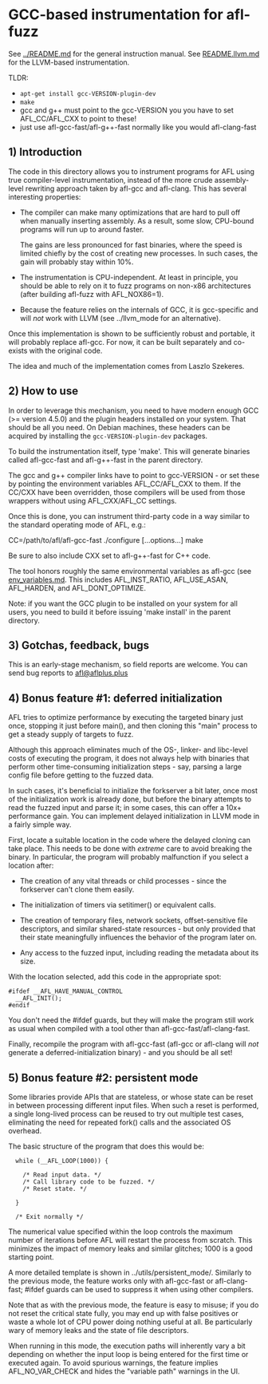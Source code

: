 # GCC-based instrumentation for afl-fuzz

See [../README.md](../README.md) for the general instruction manual.
See [README.llvm.md](README.llvm.md) for the LLVM-based instrumentation.

TLDR:
  * `apt-get install gcc-VERSION-plugin-dev`
  * `make`
  * gcc and g++ must point to the gcc-VERSION you you have to set AFL_CC/AFL_CXX
    to point to these!
  * just use afl-gcc-fast/afl-g++-fast normally like you would afl-clang-fast

## 1) Introduction

The code in this directory allows you to instrument programs for AFL using
true compiler-level instrumentation, instead of the more crude
assembly-level rewriting approach taken by afl-gcc and afl-clang. This has
several interesting properties:

  - The compiler can make many optimizations that are hard to pull off when
    manually inserting assembly. As a result, some slow, CPU-bound programs will
    run up to around faster.

    The gains are less pronounced for fast binaries, where the speed is limited
    chiefly by the cost of creating new processes. In such cases, the gain will
    probably stay within 10%.

  - The instrumentation is CPU-independent. At least in principle, you should
    be able to rely on it to fuzz programs on non-x86 architectures (after
    building afl-fuzz with AFL_NOX86=1).

  - Because the feature relies on the internals of GCC, it is gcc-specific
    and will *not* work with LLVM (see ../llvm_mode for an alternative).

Once this implementation is shown to be sufficiently robust and portable, it
will probably replace afl-gcc. For now, it can be built separately and
co-exists with the original code.

The idea and much of the implementation comes from Laszlo Szekeres.

## 2) How to use

In order to leverage this mechanism, you need to have modern enough GCC
(>= version 4.5.0) and the plugin headers installed on your system. That
should be all you need. On Debian machines, these headers can be acquired by
installing the `gcc-VERSION-plugin-dev` packages.

To build the instrumentation itself, type 'make'. This will generate binaries
called afl-gcc-fast and afl-g++-fast in the parent directory. 

The gcc and g++ compiler links have to point to gcc-VERSION - or set these
by pointing the environment variables AFL_CC/AFL_CXX to them.
If the CC/CXX have been overridden, those compilers will be used from
those wrappers without using AFL_CXX/AFL_CC settings.

Once this is done, you can instrument third-party code in a way similar to the
standard operating mode of AFL, e.g.:

  CC=/path/to/afl/afl-gcc-fast ./configure [...options...]
  make

Be sure to also include CXX set to afl-g++-fast for C++ code.

The tool honors roughly the same environmental variables as afl-gcc (see
[env_variables.md](../docs/env_variables.md). This includes AFL_INST_RATIO,
AFL_USE_ASAN, AFL_HARDEN, and AFL_DONT_OPTIMIZE.

Note: if you want the GCC plugin to be installed on your system for all
users, you need to build it before issuing 'make install' in the parent
directory.

## 3) Gotchas, feedback, bugs

This is an early-stage mechanism, so field reports are welcome. You can send bug
reports to afl@aflplus.plus

## 4) Bonus feature #1: deferred initialization

AFL tries to optimize performance by executing the targeted binary just once,
stopping it just before main(), and then cloning this "main" process to get
a steady supply of targets to fuzz.

Although this approach eliminates much of the OS-, linker- and libc-level
costs of executing the program, it does not always help with binaries that
perform other time-consuming initialization steps - say, parsing a large config
file before getting to the fuzzed data.

In such cases, it's beneficial to initialize the forkserver a bit later, once
most of the initialization work is already done, but before the binary attempts
to read the fuzzed input and parse it; in some cases, this can offer a 10x+
performance gain. You can implement delayed initialization in LLVM mode in a
fairly simple way.

First, locate a suitable location in the code where the delayed cloning can
take place. This needs to be done with *extreme* care to avoid breaking the
binary. In particular, the program will probably malfunction if you select
a location after:

  - The creation of any vital threads or child processes - since the forkserver
    can't clone them easily.

  - The initialization of timers via setitimer() or equivalent calls.

  - The creation of temporary files, network sockets, offset-sensitive file
    descriptors, and similar shared-state resources - but only provided that
    their state meaningfully influences the behavior of the program later on.

  - Any access to the fuzzed input, including reading the metadata about its
    size.

With the location selected, add this code in the appropriate spot:

```
#ifdef __AFL_HAVE_MANUAL_CONTROL
  __AFL_INIT();
#endif
```

You don't need the #ifdef guards, but they will make the program still work as
usual when compiled with a tool other than afl-gcc-fast/afl-clang-fast.

Finally, recompile the program with afl-gcc-fast (afl-gcc or afl-clang will
*not* generate a deferred-initialization binary) - and you should be all set!

## 5) Bonus feature #2: persistent mode

Some libraries provide APIs that are stateless, or whose state can be reset in
between processing different input files. When such a reset is performed, a
single long-lived process can be reused to try out multiple test cases,
eliminating the need for repeated fork() calls and the associated OS overhead.

The basic structure of the program that does this would be:

```
  while (__AFL_LOOP(1000)) {

    /* Read input data. */
    /* Call library code to be fuzzed. */
    /* Reset state. */

  }

  /* Exit normally */
```

The numerical value specified within the loop controls the maximum number
of iterations before AFL will restart the process from scratch. This minimizes
the impact of memory leaks and similar glitches; 1000 is a good starting point.

A more detailed template is shown in ../utils/persistent_mode/.
Similarly to the previous mode, the feature works only with afl-gcc-fast or
afl-clang-fast; #ifdef guards can be used to suppress it when using other
compilers.

Note that as with the previous mode, the feature is easy to misuse; if you
do not reset the critical state fully, you may end up with false positives or
waste a whole lot of CPU power doing nothing useful at all. Be particularly
wary of memory leaks and the state of file descriptors.

When running in this mode, the execution paths will inherently vary a bit
depending on whether the input loop is being entered for the first time or
executed again. To avoid spurious warnings, the feature implies
AFL_NO_VAR_CHECK and hides the "variable path" warnings in the UI.


